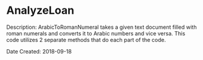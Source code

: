 # AnalyzeLoan

Description: ArabicToRomanNumeral takes a given text document filled with roman numerals and converts it to Arabic numbers and vice versa. This code utilizes 2 separate methods that do each part of the code.


Date Created: 2018-09-18
